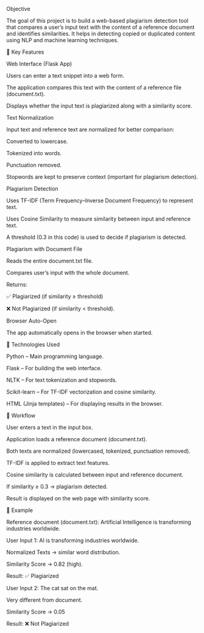 Objective

The goal of this project is to build a web-based plagiarism detection tool that compares a user’s input text with the content of a reference document and identifies similarities. It helps in detecting copied or duplicated content using NLP and machine learning techniques.

🔹 Key Features

Web Interface (Flask App)

Users can enter a text snippet into a web form.

The application compares this text with the content of a reference file (document.txt).

Displays whether the input text is plagiarized along with a similarity score.

Text Normalization

Input text and reference text are normalized for better comparison:

Converted to lowercase.

Tokenized into words.

Punctuation removed.

Stopwords are kept to preserve context (important for plagiarism detection).

Plagiarism Detection

Uses TF-IDF (Term Frequency–Inverse Document Frequency) to represent text.

Uses Cosine Similarity to measure similarity between input and reference text.

A threshold (0.3 in this code) is used to decide if plagiarism is detected.

Plagiarism with Document File

Reads the entire document.txt file.

Compares user’s input with the whole document.

Returns:

✅ Plagiarized (if similarity ≥ threshold)

❌ Not Plagiarized (if similarity < threshold).

Browser Auto-Open

The app automatically opens in the browser when started.

🔹 Technologies Used

Python – Main programming language.

Flask – For building the web interface.

NLTK – For text tokenization and stopwords.

Scikit-learn – For TF-IDF vectorization and cosine similarity.

HTML (Jinja templates) – For displaying results in the browser.

🔹 Workflow

User enters a text in the input box.

Application loads a reference document (document.txt).

Both texts are normalized (lowercased, tokenized, punctuation removed).

TF-IDF is applied to extract text features.

Cosine similarity is calculated between input and reference document.

If similarity ≥ 0.3 → plagiarism detected.

Result is displayed on the web page with similarity score.

🔹 Example

Reference document (document.txt):
Artificial Intelligence is transforming industries worldwide.

User Input 1:
AI is transforming industries worldwide.

Normalized Texts → similar word distribution.

Similarity Score → 0.82 (high).

Result: ✅ Plagiarized

User Input 2:
The cat sat on the mat.

Very different from document.

Similarity Score → 0.05

Result: ❌ Not Plagiarized
